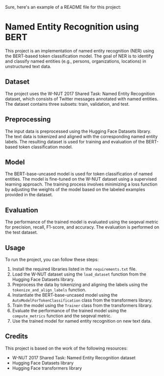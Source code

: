 Sure, here's an example of a README file for this project:

# Named Entity Recognition using BERT

This project is an implementation of named entity recognition (NER) using the BERT-based token classification model. The goal of NER is to identify and classify named entities (e.g., persons, organizations, locations) in unstructured text data.

## Dataset

The project uses the W-NUT 2017 Shared Task: Named Entity Recognition dataset, which consists of Twitter messages annotated with named entities. The dataset contains three subsets: train, validation, and test.

## Preprocessing

The input data is preprocessed using the Hugging Face Datasets library. The text data is tokenized and aligned with the corresponding named entity labels. The resulting dataset is used for training and evaluation of the BERT-based token classification model.

## Model

The BERT-base-uncased model is used for token classification of named entities. The model is fine-tuned on the W-NUT dataset using a supervised learning approach. The training process involves minimizing a loss function by adjusting the weights of the model based on the labeled examples provided in the dataset.

## Evaluation

The performance of the trained model is evaluated using the seqeval metric for precision, recall, F1-score, and accuracy. The evaluation is performed on the test dataset.

## Usage

To run the project, you can follow these steps:

1. Install the required libraries listed in the `requirements.txt` file.
2. Load the W-NUT dataset using the `load_dataset` function from the Hugging Face Datasets library.
3. Preprocess the data by tokenizing and aligning the labels using the `tokenize_and_align_labels` function.
4. Instantiate the BERT-base-uncased model using the `AutoModelForTokenClassification` class from the transformers library.
5. Train the model using the `Trainer` class from the transformers library.
6. Evaluate the performance of the trained model using the `compute_metrics` function and the seqeval metric.
7. Use the trained model for named entity recognition on new text data.

## Credits

This project is based on the work of the following resources:

- W-NUT 2017 Shared Task: Named Entity Recognition dataset
- Hugging Face Datasets library
- Hugging Face transformers library